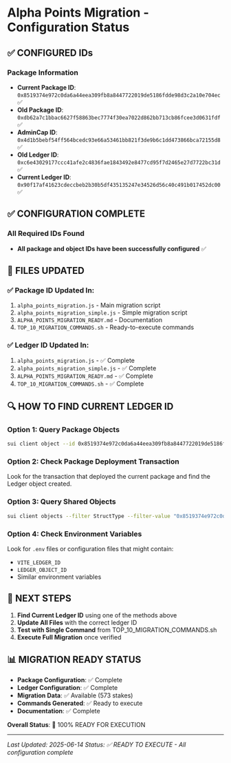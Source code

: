 # Alpha Points Migration - Configuration Status

## ✅ CONFIGURED IDs

### Package Information
- **Current Package ID**: `0x8519374e972c0da6a44eea309fb8a8447722019de5186fdde98d3c2a10e704ec` ✅
- **Old Package ID**: `0xdb62a7c1bbac6627f58863bec7774f30ea7022d862bb713cb86fcee3d0631fdf` ✅
- **AdminCap ID**: `0x4d1b5bebf54ff564bcedc93e66a53461bb821f3de9b6c1dd473866bca72155d8` ✅
- **Old Ledger ID**: `0xc6e43029177ccc41afe2c4836fae1843492e8477cd95f7d2465e27d7722bc31d` ✅
- **Current Ledger ID**: `0x90f17af41623cdeccbeb2b30b5df435135247e34526d56c40c491b017452dc00` ✅

## ✅ CONFIGURATION COMPLETE

### All Required IDs Found
- **All package and object IDs have been successfully configured** ✅

## 📁 FILES UPDATED

### ✅ Package ID Updated In:
1. `alpha_points_migration.js` - Main migration script
2. `alpha_points_migration_simple.js` - Simple migration script  
3. `ALPHA_POINTS_MIGRATION_READY.md` - Documentation
4. `TOP_10_MIGRATION_COMMANDS.sh` - Ready-to-execute commands

### ✅ Ledger ID Updated In:
1. `alpha_points_migration.js` - ✅ Complete
2. `alpha_points_migration_simple.js` - ✅ Complete
3. `ALPHA_POINTS_MIGRATION_READY.md` - ✅ Complete
4. `TOP_10_MIGRATION_COMMANDS.sh` - ✅ Complete

## 🔍 HOW TO FIND CURRENT LEDGER ID

### Option 1: Query Package Objects
```bash
sui client object --id 0x8519374e972c0da6a44eea309fb8a8447722019de5186fdde98d3c2a10e704ec
```

### Option 2: Check Package Deployment Transaction
Look for the transaction that deployed the current package and find the Ledger object created.

### Option 3: Query Shared Objects
```bash
sui client objects --filter StructType --filter-value "0x8519374e972c0da6a44eea309fb8a8447722019de5186fdde98d3c2a10e704ec::ledger::Ledger"
```

### Option 4: Check Environment Variables
Look for `.env` files or configuration files that might contain:
- `VITE_LEDGER_ID`
- `LEDGER_OBJECT_ID`
- Similar environment variables

## 🚀 NEXT STEPS

1. **Find Current Ledger ID** using one of the methods above
2. **Update All Files** with the correct ledger ID
3. **Test with Single Command** from TOP_10_MIGRATION_COMMANDS.sh
4. **Execute Full Migration** once verified

## 📊 MIGRATION READY STATUS

- **Package Configuration**: ✅ Complete
- **Ledger Configuration**: ✅ Complete
- **Migration Data**: ✅ Available (573 stakes)
- **Commands Generated**: ✅ Ready to execute
- **Documentation**: ✅ Complete

**Overall Status**: 🚀 100% READY FOR EXECUTION

---

*Last Updated: 2025-06-14*
*Status: ✅ READY TO EXECUTE - All configuration complete* 